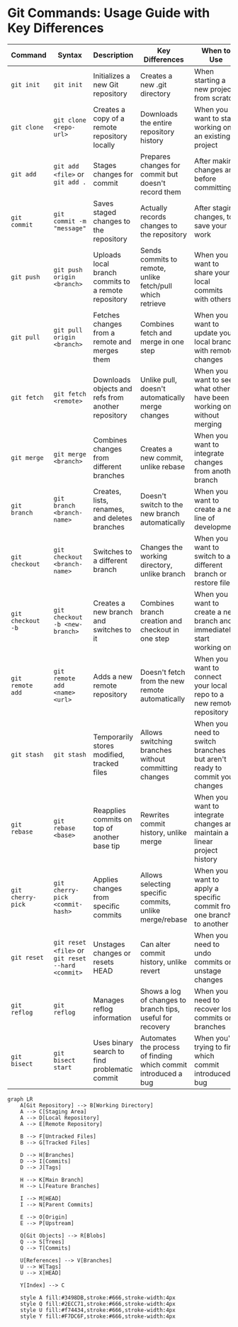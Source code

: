 # Git Commands: Usage Guide with Key Differences

| Command | Syntax | Description | Key Differences | When to Use | Level |
|---------|--------|-------------|-----------------|-------------|-------|
| `git init` | `git init` | Initializes a new Git repository | Creates a new .git directory | When starting a new project from scratch | Basic |
| `git clone` | `git clone <repo-url>` | Creates a copy of a remote repository locally | Downloads the entire repository history | When you want to start working on an existing project | Basic |
| `git add` | `git add <file>` or `git add .` | Stages changes for commit | Prepares changes for commit but doesn't record them | After making changes and before committing | Basic |
| `git commit` | `git commit -m "message"` | Saves staged changes to the repository | Actually records changes to the repository | After staging changes, to save your work | Basic |
| `git push` | `git push origin <branch>` | Uploads local branch commits to a remote repository | Sends commits to remote, unlike fetch/pull which retrieve | When you want to share your local commits with others | Basic |
| `git pull` | `git pull origin <branch>` | Fetches changes from a remote and merges them | Combines fetch and merge in one step | When you want to update your local branch with remote changes | Basic |
| `git fetch` | `git fetch <remote>` | Downloads objects and refs from another repository | Unlike pull, doesn't automatically merge changes | When you want to see what others have been working on without merging | Intermediate |
| `git merge` | `git merge <branch>` | Combines changes from different branches | Creates a new commit, unlike rebase | When you want to integrate changes from another branch | Intermediate |
| `git branch` | `git branch <branch-name>` | Creates, lists, renames, and deletes branches | Doesn't switch to the new branch automatically | When you want to create a new line of development | Intermediate |
| `git checkout` | `git checkout <branch-name>` | Switches to a different branch | Changes the working directory, unlike branch | When you want to switch to a different branch or restore files | Intermediate |
| `git checkout -b` | `git checkout -b <new-branch>` | Creates a new branch and switches to it | Combines branch creation and checkout in one step | When you want to create a new branch and immediately start working on it | Intermediate |
| `git remote add` | `git remote add <name> <url>` | Adds a new remote repository | Doesn't fetch from the new remote automatically | When you want to connect your local repo to a new remote repository | Intermediate |
| `git stash` | `git stash` | Temporarily stores modified, tracked files | Allows switching branches without committing changes | When you need to switch branches but aren't ready to commit your changes | Intermediate |
| `git rebase` | `git rebase <base>` | Reapplies commits on top of another base tip | Rewrites commit history, unlike merge | When you want to integrate changes and maintain a linear project history | Advanced |
| `git cherry-pick` | `git cherry-pick <commit-hash>` | Applies changes from specific commits | Allows selecting specific commits, unlike merge/rebase | When you want to apply a specific commit from one branch to another | Advanced |
| `git reset` | `git reset <file>` or `git reset --hard <commit>` | Unstages changes or resets HEAD | Can alter commit history, unlike revert | When you need to undo commits or unstage changes | Advanced |
| `git reflog` | `git reflog` | Manages reflog information | Shows a log of changes to branch tips, useful for recovery | When you need to recover lost commits or branches | Advanced |
| `git bisect` | `git bisect start` | Uses binary search to find problematic commit | Automates the process of finding which commit introduced a bug | When you're trying to find which commit introduced a bug | Advanced |

```mermaid
graph LR
    A[Git Repository] --> B[Working Directory]
    A --> C[Staging Area]
    A --> D[Local Repository]
    A --> E[Remote Repository]

    B --> F[Untracked Files]
    B --> G[Tracked Files]

    D --> H[Branches]
    D --> I[Commits]
    D --> J[Tags]

    H --> K[Main Branch]
    H --> L[Feature Branches]

    I --> M[HEAD]
    I --> N[Parent Commits]

    E --> O[Origin]
    E --> P[Upstream]

    Q[Git Objects] --> R[Blobs]
    Q --> S[Trees]
    Q --> T[Commits]

    U[References] --> V[Branches]
    U --> W[Tags]
    U --> X[HEAD]

    Y[Index] --> C

    style A fill:#3498DB,stroke:#666,stroke-width:4px
    style Q fill:#2ECC71,stroke:#666,stroke-width:4px
    style U fill:#f74434,stroke:#666,stroke-width:4px
    style Y fill:#F7DC6F,stroke:#666,stroke-width:4px


```
